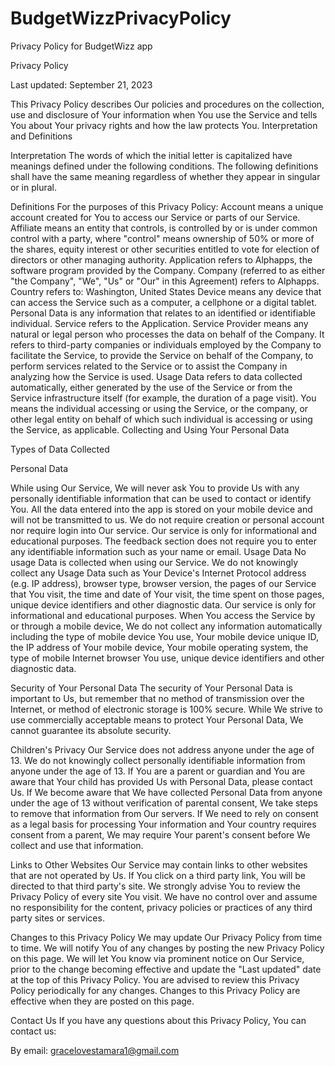 # BudgetWizzPrivacyPolicy
Privacy Policy for BudgetWizz app


Privacy Policy

Last updated: September 21, 2023

This Privacy Policy describes Our policies and procedures on the collection, use and disclosure of Your information when You use the Service and tells You about Your privacy rights and how the law protects You. Interpretation and Definitions

Interpretation The words of which the initial letter is capitalized have meanings defined under the following conditions. The following definitions shall have the same meaning regardless of whether they appear in singular or in plural.

Definitions For the purposes of this Privacy Policy: Account means a unique account created for You to access our Service or parts of our Service. Affiliate means an entity that controls, is controlled by or is under common control with a party, where "control" means ownership of 50% or more of the shares, equity interest or other securities entitled to vote for election of directors or other managing authority. Application refers to Alphapps, the software program provided by the Company. Company (referred to as either "the Company", "We", "Us" or "Our" in this Agreement) refers to Alphapps. Country refers to: Washington, United States Device means any device that can access the Service such as a computer, a cellphone or a digital tablet. Personal Data is any information that relates to an identified or identifiable individual. Service refers to the Application. Service Provider means any natural or legal person who processes the data on behalf of the Company. It refers to third-party companies or individuals employed by the Company to facilitate the Service, to provide the Service on behalf of the Company, to perform services related to the Service or to assist the Company in analyzing how the Service is used. Usage Data refers to data collected automatically, either generated by the use of the Service or from the Service infrastructure itself (for example, the duration of a page visit). You means the individual accessing or using the Service, or the company, or other legal entity on behalf of which such individual is accessing or using the Service, as applicable. Collecting and Using Your Personal Data

Types of Data Collected

Personal Data

While using Our Service, We will never ask You to provide Us with any personally identifiable information that can be used to contact or identify You. All the data entered into the app is stored on your mobile device and will not be transmitted to us. We do not require creation or personal account nor require login into Our service. Our service is only for informational and educational purposes. The feedback section does not require you to enter any identifiable information such as your name or email. Usage Data No usage Data is collected when using our Service. We do not knowingly collect any Usage Data such as Your Device's Internet Protocol address (e.g. IP address), browser type, browser version, the pages of our Service that You visit, the time and date of Your visit, the time spent on those pages, unique device identifiers and other diagnostic data. Our service is only for informational and educational purposes. When You access the Service by or through a mobile device, We do not collect any information automatically including the type of mobile device You use, Your mobile device unique ID, the IP address of Your mobile device, Your mobile operating system, the type of mobile Internet browser You use, unique device identifiers and other diagnostic data.

Security of Your Personal Data The security of Your Personal Data is important to Us, but remember that no method of transmission over the Internet, or method of electronic storage is 100% secure. While We strive to use commercially acceptable means to protect Your Personal Data, We cannot guarantee its absolute security.

Children's Privacy Our Service does not address anyone under the age of 13. We do not knowingly collect personally identifiable information from anyone under the age of 13. If You are a parent or guardian and You are aware that Your child has provided Us with Personal Data, please contact Us. If We become aware that We have collected Personal Data from anyone under the age of 13 without verification of parental consent, We take steps to remove that information from Our servers. If We need to rely on consent as a legal basis for processing Your information and Your country requires consent from a parent, We may require Your parent's consent before We collect and use that information.

Links to Other Websites Our Service may contain links to other websites that are not operated by Us. If You click on a third party link, You will be directed to that third party's site. We strongly advise You to review the Privacy Policy of every site You visit. We have no control over and assume no responsibility for the content, privacy policies or practices of any third party sites or services.

Changes to this Privacy Policy We may update Our Privacy Policy from time to time. We will notify You of any changes by posting the new Privacy Policy on this page. We will let You know via prominent notice on Our Service, prior to the change becoming effective and update the "Last updated" date at the top of this Privacy Policy. You are advised to review this Privacy Policy periodically for any changes. Changes to this Privacy Policy are effective when they are posted on this page.

Contact Us If you have any questions about this Privacy Policy, You can contact us:

By email: gracelovestamara1@gmail.com
